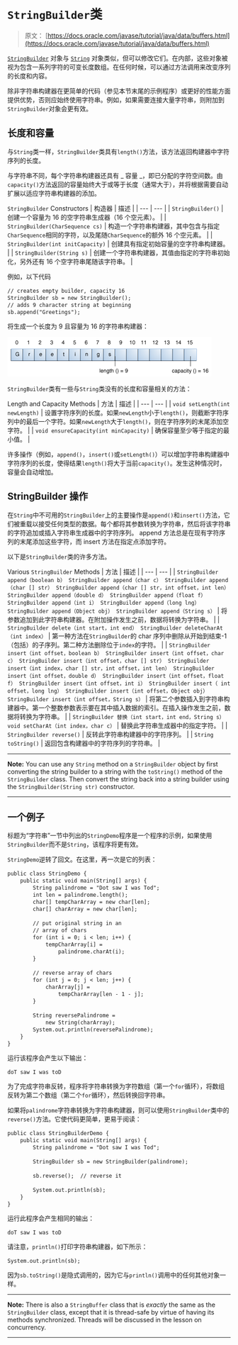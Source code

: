# `StringBuilder`类

> 原文： [https://docs.oracle.com/javase/tutorial/java/data/buffers.html](https://docs.oracle.com/javase/tutorial/java/data/buffers.html)

[`StringBuilder`](https://docs.oracle.com/javase/8/docs/api/java/lang/StringBuilder.html) 对象与 [`String`](https://docs.oracle.com/javase/8/docs/api/java/lang/String.html) 对象类似，但可以修改它们。在内部，这些对象被视为包含一系列字符的可变长度数组。在任何时候，可以通过方法调用来改变序列的长度和内容。

除非字符串构建器在更简单的代码（参见本节末尾的示例程序）或更好的性能方面提供优势，否则应始终使用字符串。例如，如果需要连接大量字符串，则附加到`StringBuilder`对象会更有效。

## 长度和容量

与`String`类一样，`StringBuilder`类具有`length()`方法，该方法返回构建器中字符序列的长度。

与字符串不同，每个字符串构建器还具有 _ 容量 _，即已分配的字符空间数。由`capacity()`方法返回的容量始终大于或等于长度（通常大于），并将根据需要自动扩展以适应字符串构建器的添加。

`StringBuilder` Constructors
| 构造器 | 描述 |
| --- | --- |
| `StringBuilder()` | 创建一个容量为 16 的空字符串生成器（16 个空元素）。 |
| `StringBuilder(CharSequence cs)` | 构造一个字符串构建器，其中包含与指定`CharSequence`相同的字符，以及尾随`CharSequence`的额外 16 个空元素。 |
| `StringBuilder(int initCapacity)` | 创建具有指定初始容量的空字符串构建器。 |
| `StringBuilder(String s)` | 创建一个字符串构建器，其值由指定的字符串初始化，另外还有 16 个空字符串尾随该字符串。 |

例如，以下代码

```
// creates empty builder, capacity 16
StringBuilder sb = new StringBuilder();
// adds 9 character string at beginning
sb.append("Greetings");

```

将生成一个长度为 9 且容量为 16 的字符串构建器：

![A string builder's length is the number of characters it contains; a string builder's capacity is the number of character spaces that have been allocated.](img/868b0844016a508d492263f408986654.jpg)

`StringBuilder`类有一些与`String`类没有的长度和容量相关的方法：

Length and Capacity Methods
| 方法 | 描述 |
| --- | --- |
| `void setLength(int newLength)` | 设置字符序列的长度。如果`newLength`小于`length()`，则截断字符序列中的最后一个字符。如果`newLength`大于`length()`，则在字符序列的末尾添加空字符。 |
| `void ensureCapacity(int minCapacity)` | 确保容量至少等于指定的最小值。 |

许多操作（例如，`append()`，`insert()`或`setLength()`）可以增加字符串构建器中字符序列的长度，使得结果`length()`将大于当前`capacity()`。发生这种情况时，容量会自动增加。

## StringBuilder 操作

在`String`中不可用的`StringBuilder`上的主要操作是`append()`和`insert()`方法，它们被重载以接受任何类型的数据。每个都将其参数转换为字符串，然后将该字符串的字符追加或插入字符串生成器中的字符序列。 append 方法总是在现有字符序列的末尾添加这些字符，而 insert 方法在指定点添加字符。

以下是`StringBuilder`类的许多方法。

Various `StringBuilder` Methods
| 方法 | 描述 |
| --- | --- |
| `StringBuilder append（boolean b）
StringBuilder append（char c）
StringBuilder append（char [] str）
StringBuilder append（char [] str，int offset，int len）
StringBuilder append（double d）
StringBuilder append（float f）
StringBuilder append（int i）
StringBuilder append（long lng）
StringBuilder append（Object obj）
StringBuilder append（String s）` | 将参数追加到此字符串构建器。在附加操作发生之前，数据将转换为字符串。 |
| `StringBuilder delete（int start，int end）
StringBuilder deleteCharAt（int index）` | 第一种方法在`StringBuilder`的 char 序列中删除从开始到结束-1（包括）的子序列。第二种方法删除位于`index`的字符。 |
| `StringBuilder insert（int offset，boolean b）
StringBuilder insert（int offset，char c）
StringBuilder insert（int offset，char [] str）
StringBuilder insert（int index，char [] str，int offset，int len）
StringBuilder insert（int offset，double d）
StringBuilder insert（int offset，float f）
StringBuilder insert（int offset，int i）
StringBuilder insert（ int offset，long lng）
StringBuilder insert（int offset，Object obj）
StringBuilder insert（int offset，String s）` | 将第二个参数插入到字符串构建器中。第一个整数参数表示要在其中插入数据的索引。在插入操作发生之前，数据将转换为字符串。 |
| `StringBuilder 替换（int start，int end，String s）
void setCharAt（int index，char c）` | 替换此字符串生成器中的指定字符。 |
| `StringBuilder reverse()` | 反转此字符串构建器中的字符序列。 |
| `String toString()` | 返回包含构建器中的字符序列的字符串。 |

* * *

**Note:** You can use any `String` method on a `StringBuilder` object by first converting the string builder to a string with the `toString()` method of the `StringBuilder` class. Then convert the string back into a string builder using the `StringBuilder(String str)` constructor.

* * *

## 一个例子

标题为“字符串”一节中列出的`StringDemo`程序是一个程序的示例，如果使用`StringBuilder`而不是`String`，该程序将更有效。

`StringDemo`逆转了回文。在这里，再一次是它的列表：

```
public class StringDemo {
    public static void main(String[] args) {
        String palindrome = "Dot saw I was Tod";
        int len = palindrome.length();
        char[] tempCharArray = new char[len];
        char[] charArray = new char[len];

        // put original string in an 
        // array of chars
        for (int i = 0; i < len; i++) {
            tempCharArray[i] = 
                palindrome.charAt(i);
        } 

        // reverse array of chars
        for (int j = 0; j < len; j++) {
            charArray[j] =
                tempCharArray[len - 1 - j];
        }

        String reversePalindrome =
            new String(charArray);
        System.out.println(reversePalindrome);
    }
}

```

运行该程序会产生以下输出：

```
doT saw I was toD

```

为了完成字符串反转，程序将字符串转换为字符数组（第一个`for`循环），将数组反转为第二个数组（第二个`for`循环），然后转换回字符串。

如果将`palindrome`字符串转换为字符串构建器，则可以使用`StringBuilder`类中的`reverse()`方法。它使代码更简单，更易于阅读：

```
public class StringBuilderDemo {
    public static void main(String[] args) {
        String palindrome = "Dot saw I was Tod";

        StringBuilder sb = new StringBuilder(palindrome);

        sb.reverse();  // reverse it

        System.out.println(sb);
    }
}

```

运行此程序会产生相同的输出：

```
doT saw I was toD

```

请注意，`println()`打印字符串构建器，如下所示：

```
System.out.println(sb);

```

因为`sb.toString()`是隐式调用的，因为它与`println()`调用中的任何其他对象一样。

* * *

**Note:** There is also a `StringBuffer` class that is _exactly_ the same as the `StringBuilder` class, except that it is thread-safe by virtue of having its methods synchronized. Threads will be discussed in the lesson on concurrency.

* * *